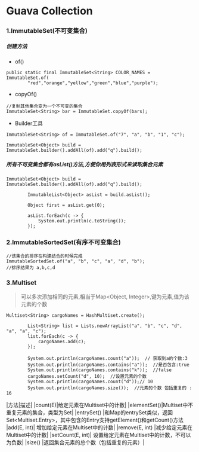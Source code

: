 # Guava Collection

### 1.ImmutableSet(不可变集合)

##### 创建方法
- of()
``` 
public static final ImmutableSet<String> COLOR_NAMES = ImmutableSet.of(
        "red","orange","yellow","green","blue","purple"); 
```

- copyOf()
```
//复制其他集合变为一个不可变的集合
ImmutableSet<String> bar = ImmutableSet.copyOf(bars);
```

- Builder工具
```
ImmutableSet<String> of = ImmutableSet.of("7", "a", "b", "1", "c");

ImmutableSet<Object> build = ImmutableSet.builder().addAll(of).add("q").build();
```
##### 所有不可变集合都有asList()方法,方便你用列表形式来读取集合元素

```
ImmutableSet<Object> build = ImmutableSet.builder().addAll(of).add("q").build();

		ImmutableList<Object> asList = build.asList();
		
		Object first = asList.get(0);
		
		asList.forEach(c -> {
			System.out.println(c.toString());
		});
```


### 2.ImmutableSortedSet(有序不可变集合)
```
//该集合的排序在构建结合的时候完成
ImmutableSortedSet.of("a", "b", "c", "a", "d", "b");
//排序结果为 a,b,c,d
```


### 3.Multiset
>可以多次添加相同的元素,相当于Map<Object, Integer>,键为元素,值为该元素的个数
```
Multiset<String> cargoNames = HashMultiset.create();
		
		List<String> list = Lists.newArrayList("a", "b", "c", "d", "a", "a", "c");
		list.forEach(c -> {
			cargoNames.add(c);
		});
		
		System.out.println(cargoNames.count("a"));  // 获取到a的个数:3
		System.out.println(cargoNames.contains("a"));  //是否包含:true
		System.out.println(cargoNames.contains("k"));  //false
		cargoNames.setCount("d", 10);  //设置元素的个数
		System.out.println(cargoNames.count("d"));// 10
		System.out.println(cargoNames.size());  //元素的个数 包括重复的 : 16
```

|方法|描述|
|count(E)|给定元素在Multiset中的计数|
|elementSet()|Multiset中不重复元素的集合，类型为Set<E>|
|entrySet()	|和Map的entrySet类似，返回Set<Multiset.Entry<E>>，其中包含的Entry支持getElement()和getCount()方法
|add(E, int)|	增加给定元素在Multiset中的计数|
|remove(E, int)	|减少给定元素在Multiset中的计数|
|setCount(E, int)|	设置给定元素在Multiset中的计数，不可以为负数|
|size()	|返回集合元素的总个数（包括重复的元素）|
